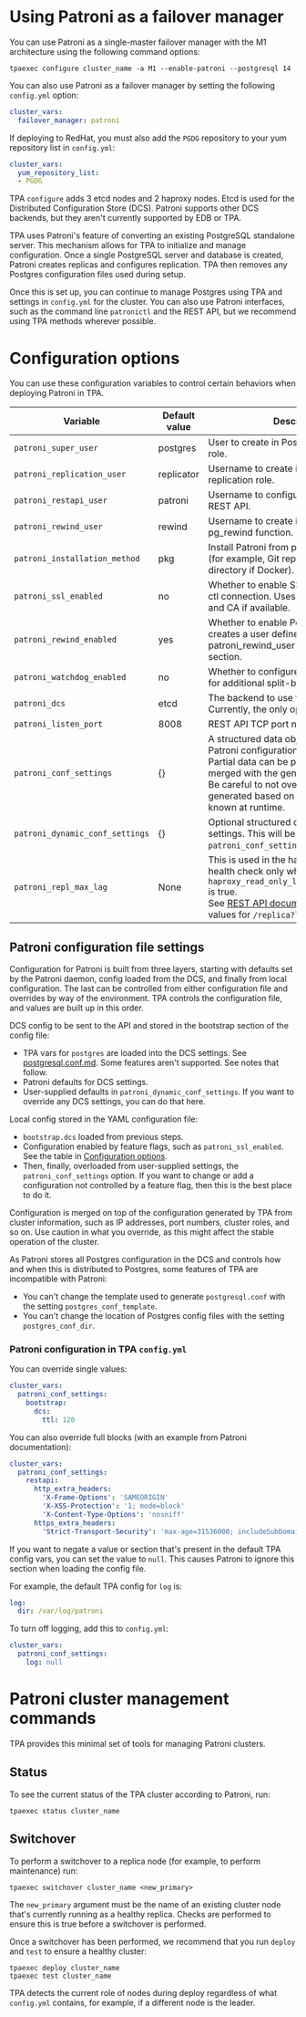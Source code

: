 # Using Patroni as a failover manager

You can use Patroni as a single-master failover manager with the M1
architecture using the following command options:

```shell
tpaexec configure cluster_name -a M1 --enable-patroni --postgresql 14
```

You can also use Patroni as a failover manager by setting the following
`config.yml` option:

```yaml
cluster_vars:
  failover_manager: patroni
```

If deploying to RedHat, you must also add the `PGDG` repository to your
yum repository list in `config.yml`:

```yaml
cluster_vars:
  yum_repository_list:
  - PGDG
```

TPA `configure` adds 3 etcd nodes and 2 haproxy nodes. Etcd is used
for the Distributed Configuration Store (DCS). Patroni supports other
DCS backends, but they aren't currently supported by EDB or TPA.

TPA uses Patroni's feature of converting an existing PostgreSQL
standalone server. This mechanism allows for TPA to initialize and manage
configuration. Once a single PostgreSQL server and database is
created, Patroni creates replicas and configures replication.
TPA then removes any Postgres configuration files used during setup.

Once this is set up, you can continue to manage Postgres using TPA and settings
in `config.yml` for the cluster. You can also use Patroni interfaces,
such as the command line `patronictl` and the REST API, but we
recommend using TPA methods wherever possible.

# Configuration options

You can use these configuration variables to control certain behaviors
when deploying Patroni in TPA.

| Variable                        | Default value | Description                                                                                                                                                                                                                                                          |
|---------------------------------|---------------|----------------------------------------------------------------------------------------------------------------------------------------------------------------------------------------------------------------------------------------------------------------------|
| `patroni_super_user`            | postgres      | User to create in Postgres for superuser role.                                                                                                                                                                                                                       |
| `patroni_replication_user`      | replicator    | Username to create in Postgres for replication role.                                                                                                                                                                                                                 |
| `patroni_restapi_user`          | patroni       | Username to configure for the Patroni REST API.                                                                                                                                                                                                                      |
| `patroni_rewind_user`           | rewind        | Username to create in postgres for pg_rewind function.                                                                                                                                                                                                               |
| `patroni_installation_method`   | pkg           | Install Patroni from packages or source (for example, Git repo or local source directory if Docker).                                                                                                                                                                         |
| `patroni_ssl_enabled`           | no            | Whether to enable SSL for REST API and ctl connection. Uses the cluster SSL cert and CA if available.                                                                                                                                                            |
| `patroni_rewind_enabled`        | yes           | Whether to enable Postgres rewind; creates a user defined by patroni_rewind_user and adds config section.                                                                                                                                                            |
| `patroni_watchdog_enabled`      | no            | Whether to configure the kernel watchdog for additional split-brain prevention.                                                                                                                                                                                      |
| `patroni_dcs`                   | etcd          | The backend to use for the DCS. Currently, the only option is etcd.                                                                                                                                                                                              |
| `patroni_listen_port`           | 8008          | REST API TCP port number.                                                                                                                                                                                                                                             |
| `patroni_conf_settings`         | {}            | A structured data object with overrides for Patroni configuration.<br/>Partial data can be provided and will be merged with the generated config.<br/>Be careful to not override values that are generated based on instance information known at runtime.           |
| `patroni_dynamic_conf_settings` | {}            | Optional structured data just for DCS settings. This will be merged onto `patroni_conf_settings`.                                                                                                                                                                    |
| `patroni_repl_max_lag`          | None          | This is used in the haproxy backend health check only when `haproxy_read_only_load_balancer_enabled` is true.<br/>See [REST API documentation](https://patroni.readthedocs.io/en/latest/rest_api.html#health-check-endpoints) for possible values for `/replica?lag`. |

## Patroni configuration file settings

Configuration for Patroni is built from three layers, starting with
defaults set by the Patroni daemon, config loaded from the DCS,
and finally from local configuration. The last can be controlled from
either configuration file and overrides by way of the environment. TPA
controls the configuration file, and values are built up in this order.

DCS config to be sent to the API and stored in the bootstrap section
of the config file:

* TPA vars for `postgres` are loaded into the DCS settings.
  See [postgresql.conf.md](postgresql.conf.md).
  Some features aren't supported. See notes that follow.
* Patroni defaults for DCS settings.
* User-supplied defaults in `patroni_dynamic_conf_settings`. If you want
  to override any DCS settings, you can do that here.

Local config stored in the YAML configuration file:

* `bootstrap.dcs` loaded from previous steps.
* Configuration enabled by feature flags, such as `patroni_ssl_enabled`.
  See the table in [Configuration options](#configuration-options).
* Then, finally, overloaded from user-supplied settings, the
  `patroni_conf_settings` option. If you want to change or add
  a configuration not controlled by a feature flag, then this is the best
  place to do it.

Configuration is merged on top of the configuration
generated by TPA from cluster information, such as IP addresses,
port numbers, cluster roles, and so on. Use caution in what you override,
as this might affect the stable operation of the cluster.

As Patroni stores all Postgres configuration in the DCS and controls
how and when this is distributed to Postgres, some features of TPA are
incompatible with Patroni:

* You can't change the template
used to generate `postgresql.conf` with the setting
`postgres_conf_template`.
* You can't change the location of Postgres config files with the
  setting `postgres_conf_dir`.

### Patroni configuration in TPA `config.yml`

You can override single values:

```yaml
cluster_vars:
  patroni_conf_settings:
    bootstrap:
      dcs:
        ttl: 120
```

You can also override full blocks (with an example from Patroni documentation):

```yaml
cluster_vars:
  patroni_conf_settings:
    restapi:
      http_extra_headers:
        'X-Frame-Options': 'SAMEORIGIN'
        'X-XSS-Protection': '1; mode=block'
        'X-Content-Type-Options': 'nosniff'
      https_extra_headers:
        'Strict-Transport-Security': 'max-age=31536000; includeSubDomains'
```

If you want to negate a value or section that's present in the default
TPA config vars, you can set the value to `null`. This causes
Patroni to ignore this section when loading the config file.

For example, the default TPA config for `log` is:

```yaml
log:
  dir: /var/log/patroni
```

To turn off logging, add this to `config.yml`:

```yaml
cluster_vars:
  patroni_conf_settings:
    log: null
```

# Patroni cluster management commands

TPA provides this minimal set of tools for managing Patroni
clusters.

## Status

To see the current status of the TPA cluster according to Patroni,
run:

```shell
tpaexec status cluster_name
```

## Switchover

To perform a switchover to a replica node (for example, to perform maintenance)
run:

```shell
tpaexec switchover cluster_name <new_primary>
```

The `new_primary` argument must be the name of an existing cluster node
that's currently running as a healthy replica. Checks are performed
to ensure this is true before a switchover is performed.

Once a switchover has been performed, we recommend that you run
`deploy` and `test` to ensure a healthy cluster:

```shell
tpaexec deploy cluster_name
tpaexec test cluster_name
```

TPA detects the current role of nodes during deploy regardless of
what `config.yml` contains, for example, if a different node is the leader.
